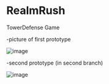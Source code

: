 # RealmRush
TowerDefense Game

-picture of first prototype



![image](https://github.com/omidghane/RealmRush/assets/78794470/1ae078eb-c747-4d02-8b24-3ba49ddfa805)


-second prototype (in second branch)

![image](https://github.com/omidghane/RealmRush/assets/78794470/bed15c45-d5dc-4b76-8964-02a754617097)

